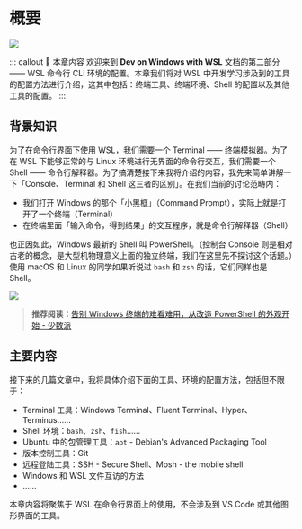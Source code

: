 # 概要 <Badge text="New"/>

![](https://cdn.spencer.felinae98.cn/github/2020/09/200902_220447.png)

::: callout 🍳 本章内容
欢迎来到 **Dev on Windows with WSL** 文档的第二部分 —— WSL 命令行 CLI 环境的配置。本章我们将对 WSL 中开发学习涉及到的工具的配置方法进行介绍，这其中包括：终端工具、终端环境、Shell 的配置以及其他工具的配置。
:::

## 背景知识

为了在命令行界面下使用 WSL，我们需要一个 Terminal —— 终端模拟器。为了在 WSL 下能够正常的与 Linux 环境进行无界面的命令行交互，我们需要一个 Shell —— 命令行解释器。为了搞清楚接下来我将介绍的内容，我先来简单讲解一下「Console、Terminal 和 Shell 这三者的区别」。在我们当前的讨论范畴内：

- 我们打开 Windows 的那个「小黑框」（Command Prompt），实际上就是打开了一个终端（Terminal）
- 在终端里面「输入命令，得到结果」的交互程序，就是命令行解释器（Shell）

也正因如此，Windows 最新的 Shell 叫 PowerShell。（控制台 Console 则是相对古老的概念，是大型机物理意义上面的独立终端，我们在这里先不探讨这个话题。）使用 macOS 和 Linux 的同学如果听说过 `bash` 和 `zsh` 的话，它们同样也是 Shell。

![](https://cdn.spencer.felinae98.cn/github/2020/09/200902_220447-1.png)

> **推荐阅读：**[告别 Windows 终端的难看难用，从改造 PowerShell 的外观开始 - 少数派](https://sspai.com/post/52868)

## 主要内容

接下来的几篇文章中，我将具体介绍下面的工具、环境的配置方法，包括但不限于：

- Terminal 工具：Windows Terminal、Fluent Terminal、Hyper、Terminus……
- Shell 环境：`bash`、`zsh`、`fish`……
- Ubuntu 中的包管理工具：`apt` - Debian's Advanced Packaging Tool
- 版本控制工具：Git
- 远程登陆工具：SSH - Secure Shell、Mosh - the mobile shell
- Windows 和 WSL 文件互访的方法
- ……

本章内容将聚焦于 WSL 在命令行界面上的使用，不会涉及到 VS Code 或其他图形界面的工具。
